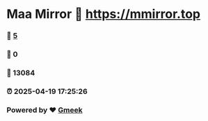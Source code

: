 # Maa Mirror :link: https://mmirror.top 
### :page_facing_up: [5](https://mmirror.top/tag.html) 
### :speech_balloon: 0 
### :hibiscus: 13084 
### :alarm_clock: 2025-04-19 17:25:26 
### Powered by :heart: [Gmeek](https://github.com/Meekdai/Gmeek)

